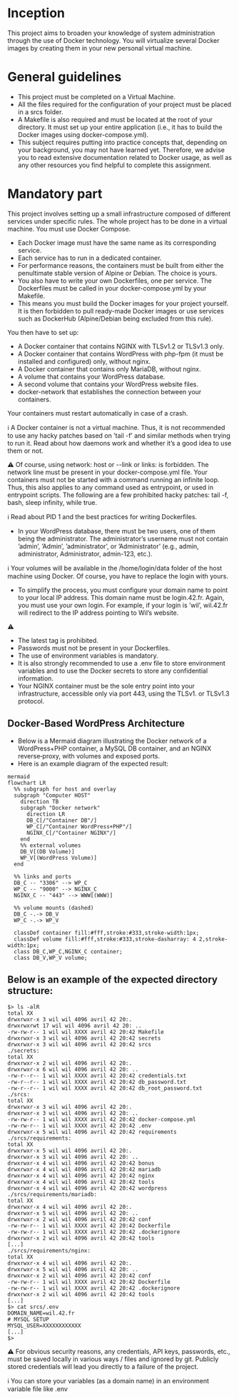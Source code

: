 # Inception
This project aims to broaden your knowledge of system administration through the use of Docker technology. You will virtualize several Docker images by creating them in your new personal virtual machine.

# General guidelines
- This project must be completed on a Virtual Machine.
- All the files required for the configuration of your project must be placed in a srcs folder.
- A Makefile is also required and must be located at the root of your directory. It must set up your entire application (i.e., it has to build the Docker images using docker-compose.yml).
- This subject requires putting into practice concepts that, depending on your background, you may not have learned yet. Therefore, we advise you to read extensive documentation related to Docker usage, as well as any other resources you find helpful to complete this assignment.

# Mandatory part
This project involves setting up a small infrastructure composed of different services under specific rules. The whole project has to be done in a virtual machine. You must use Docker Compose.

- Each Docker image must have the same name as its corresponding service.
- Each service has to run in a dedicated container.
- For performance reasons, the containers must be built from either the penultimate stable version of Alpine or Debian. The choice is yours.
- You also have to write your own Dockerfiles, one per service. The Dockerfiles must be called in your docker-compose.yml by your Makefile.
- This means you must build the Docker images for your project yourself. It is then forbidden to pull ready-made Docker images or use services such as DockerHub (Alpine/Debian being excluded from this rule).

You then have to set up:
- A Docker container that contains NGINX with TLSv1.2 or TLSv1.3 only.
- A Docker container that contains WordPress with php-fpm (it must be installed and configured) only, without nginx.
- A Docker container that contains only MariaDB, without nginx.
- A volume that contains your WordPress database.
- A second volume that contains your WordPress website files.
-  docker-network that establishes the connection between your containers.

Your containers must restart automatically in case of a crash.

ℹ️ A Docker container is not a virtual machine. Thus, it is not recommended to use any hacky patches based on ’tail -f’ and similar methods when trying to run it. Read about how daemons work and whether it’s a good idea to use them or not.

⚠️ Of course, using network: host or --link or links: is forbidden. The network line must be present in your docker-compose.yml file. Your containers must not be started with a command running an infinite loop. Thus, this also applies to any command used as entrypoint, or used in entrypoint scripts. The following are a few prohibited hacky patches: tail -f, bash, sleep infinity, while true.

ℹ️ Read about PID 1 and the best practices for writing Dockerfiles.

- In your WordPress database, there must be two users, one of them being the administrator. The administrator’s username must not contain ’admin’, ’Admin’, ’administrator’, or ’Administrator’ (e.g., admin, administrator, Administrator, admin-123, etc.).

ℹ️ Your volumes will be available in the /home/login/data folder of the host machine using Docker. Of course, you have to replace the login with yours.

- To simplify the process, you must configure your domain name to point to your local IP address. This domain name must be login.42.fr. Again, you must use your own login. For example, if your login is ’wil’, wil.42.fr will redirect to the IP address pointing to Wil’s website.

⚠️
- The latest tag is prohibited.
- Passwords must not be present in your Dockerfiles.
- The use of environment variables is mandatory.
- It is also strongly recommended to use a .env file to store environment variables and to use the Docker secrets to store any confidential information.
- Your NGINX container must be the sole entry point into your infrastructure, accessible only via port 443, using the TLSv1. or TLSv1.3 protocol.

## Docker‑Based WordPress Architecture
- Below is a Mermaid diagram illustrating the Docker network of a WordPress+PHP container, a MySQL DB container, and an NGINX reverse‑proxy, with volumes and exposed ports.
- Here is an example diagram of the expected result:
```
mermaid
flowchart LR
  %% subgraph for host and overlay
  subgraph "Computer HOST"
    direction TB
    subgraph "Docker network"
      direction LR
      DB_C[/"Container DB"/]
      WP_C[/"Container WordPress+PHP"/]
      NGINX_C[/"Container NGINX"/]
    end
    %% external volumes
    DB_V[(DB Volume)]
    WP_V[(WordPress Volume)]
  end

  %% links and ports
  DB_C -- "3306" --> WP_C
  WP_C -- "9000" --> NGINX_C
  NGINX_C -- "443" --> WWW[(WWW)]

  %% volume mounts (dashed)
  DB_C -.-> DB_V
  WP_C -.-> WP_V

  classDef container fill:#fff,stroke:#333,stroke-width:1px;
  classDef volume fill:#fff,stroke:#333,stroke-dasharray: 4 2,stroke-width:1px;
  class DB_C,WP_C,NGINX_C container;
  class DB_V,WP_V volume;
```

## Below is an example of the expected directory structure:
```
$> ls -alR
total XX
drwxrwxr-x 3 wil wil 4096 avril 42 20:.
drwxrwxrwt 17 wil wil 4096 avril 42 20: ..
-rw-rw-r-- 1 wil wil XXXX avril 42 20:42 Makefile
drwxrwxr-x 3 wil wil 4096 avril 42 20:42 secrets
drwxrwxr-x 3 wil wil 4096 avril 42 20:42 srcs
./secrets:
total XX
drwxrwxr-x 2 wil wil 4096 avril 42 20:.
drwxrwxr-x 6 wil wil 4096 avril 42 20: ..
-rw-r--r-- 1 wil wil XXXX avril 42 20:42 credentials.txt
-rw-r--r-- 1 wil wil XXXX avril 42 20:42 db_password.txt
-rw-r--r-- 1 wil wil XXXX avril 42 20:42 db_root_password.txt
./srcs:
total XX
drwxrwxr-x 3 wil wil 4096 avril 42 20:.
drwxrwxr-x 3 wil wil 4096 avril 42 20: ..
-rw-rw-r-- 1 wil wil XXXX avril 42 20:42 docker-compose.yml
-rw-rw-r-- 1 wil wil XXXX avril 42 20:42 .env
drwxrwxr-x 5 wil wil 4096 avril 42 20:42 requirements
./srcs/requirements:
total XX
drwxrwxr-x 5 wil wil 4096 avril 42 20:.
drwxrwxr-x 3 wil wil 4096 avril 42 20: ..
drwxrwxr-x 4 wil wil 4096 avril 42 20:42 bonus
drwxrwxr-x 4 wil wil 4096 avril 42 20:42 mariadb
drwxrwxr-x 4 wil wil 4096 avril 42 20:42 nginx
drwxrwxr-x 4 wil wil 4096 avril 42 20:42 tools
drwxrwxr-x 4 wil wil 4096 avril 42 20:42 wordpress
./srcs/requirements/mariadb:
total XX
drwxrwxr-x 4 wil wil 4096 avril 42 20:.
drwxrwxr-x 5 wil wil 4096 avril 42 20: ..
drwxrwxr-x 2 wil wil 4096 avril 42 20:42 conf
-rw-rw-r-- 1 wil wil XXXX avril 42 20:42 Dockerfile
-rw-rw-r-- 1 wil wil XXXX avril 42 20:42 .dockerignore
drwxrwxr-x 2 wil wil 4096 avril 42 20:42 tools
[...]
./srcs/requirements/nginx:
total XX
drwxrwxr-x 4 wil wil 4096 avril 42 20:.
drwxrwxr-x 5 wil wil 4096 avril 42 20: ..
drwxrwxr-x 2 wil wil 4096 avril 42 20:42 conf
-rw-rw-r-- 1 wil wil XXXX avril 42 20:42 Dockerfile
-rw-rw-r-- 1 wil wil XXXX avril 42 20:42 .dockerignore
drwxrwxr-x 2 wil wil 4096 avril 42 20:42 tools
[...]
$> cat srcs/.env
DOMAIN_NAME=wil.42.fr
# MYSQL SETUP
MYSQL_USER=XXXXXXXXXXXX
[...]
$>
```

⚠️ For obvious security reasons, any credentials, API keys, passwords, etc., must be saved locally in various ways / files and ignored by git. Publicly stored credentials will lead you directly to a failure of the project.

ℹ️ You can store your variables (as a domain name) in an environment variable file like .env
